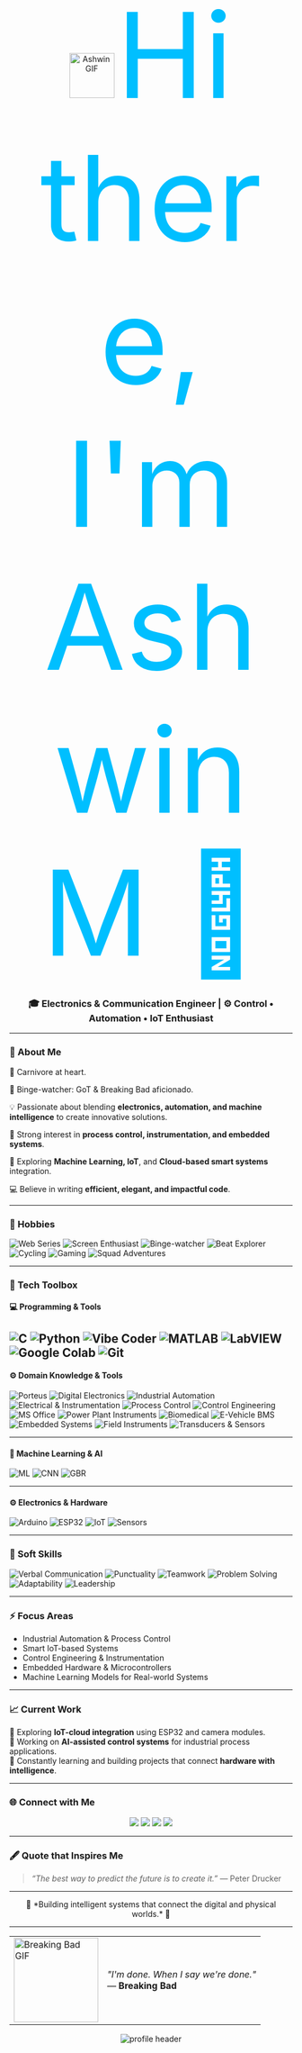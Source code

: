 <p align="center">
  <img src="https://media4.giphy.com/media/v1.Y2lkPTc5MGI3NjExYTZkb2g4bmo1YXdyeHM5bXB1NDdxZHk4dnV5dHhlOWtyY2Fwd2tpdiZlcD12MV9pbnRlcm5hbF9naWZfYnlfaWQmY3Q9cw/kyoMZN4P0UTChOBNqx/giphy.gif" width="80" alt="Ashwin GIF">
  <span style="font-size: 15em; color:#00BFFF;"> Hi there, I'm Ashwin M 👋</span>
</p>



<h3 align="center">🎓 Electronics & Communication Engineer | ⚙️ Control • Automation • IoT Enthusiast</h3>

---

### 🌟 About Me
🥩 Carnivore at heart.

🍿 Binge-watcher: GoT & Breaking Bad aficionado.

💡 Passionate about blending **electronics, automation, and machine intelligence** to create innovative solutions.  

🔬 Strong interest in **process control, instrumentation, and embedded systems**.  

🧠 Exploring **Machine Learning, IoT**, and **Cloud-based smart systems** integration.  

💻 Believe in writing **efficient, elegant, and impactful code**.

---
### 🎨 Hobbies
![Web Series](https://img.shields.io/badge/Web%20Series-FF4500?style=for-the-badge&logo=netflix&logoColor=white)
![Screen Enthusiast](https://img.shields.io/badge/Screen%20Enthusiast-FF4500?style=for-the-badge&logo=popcorn&logoColor=white)
![Binge-watcher](https://img.shields.io/badge/Binge--watcher-1E90FF?style=for-the-badge&logo=netflix&logoColor=white)
![Beat Explorer](https://img.shields.io/badge/Beat%20Explorer-FF69B4?style=for-the-badge&logo=spotify&logoColor=white)
![Cycling](https://img.shields.io/badge/Cycling-32CD32?style=for-the-badge&logo=bike&logoColor=white)
![Gaming](https://img.shields.io/badge/Gaming-8A2BE2?style=for-the-badge&logo=discord&logoColor=white)
![Squad Adventures](https://img.shields.io/badge/Squad%20Adventures-1E90FF?style=for-the-badge&logo=people&logoColor=white)

---

### 🧰 Tech Toolbox

#### 💻 Programming & Tools
![C](https://img.shields.io/badge/C-00599C?style=for-the-badge&logo=c&logoColor=white)
![Python](https://img.shields.io/badge/Python-3776AB?style=for-the-badge&logo=python&logoColor=white)
![Vibe Coder](https://img.shields.io/badge/Vibe%20Coder-CSS%2FSCSS-blueviolet?style=for-the-badge&logo=css3&logoColor=white)
![MATLAB](https://img.shields.io/badge/MATLAB-ff7400?style=for-the-badge&logo=mathworks&logoColor=white)
![LabVIEW](https://img.shields.io/badge/LabVIEW-FFD700?style=for-the-badge&logo=ni&logoColor=black)
![Google Colab](https://img.shields.io/badge/Google%20Colab-F9AB00?style=for-the-badge&logo=googlecolab&logoColor=black)
![Git](https://img.shields.io/badge/Git-F05032?style=for-the-badge&logo=git&logoColor=white)
----

#### ⚙️ Domain Knowledge & Tools
![Porteus](https://img.shields.io/badge/Porteus-1E90FF?style=for-the-badge&logo=linux&logoColor=white)
![Digital Electronics](https://img.shields.io/badge/Digital%20Electronics-4B0082?style=for-the-badge&logo=circuitverse&logoColor=white)
![Industrial Automation](https://img.shields.io/badge/Industrial%20Automation-FFA500?style=for-the-badge&logo=siemens&logoColor=white)
![Electrical & Instrumentation](https://img.shields.io/badge/Electrical%20%26%20Instrumentation-006400?style=for-the-badge&logo=dependabot&logoColor=white)
![Process Control](https://img.shields.io/badge/Process%20Control-483D8B?style=for-the-badge&logo=controlpanel&logoColor=white)
![Control Engineering](https://img.shields.io/badge/Control%20Engineering-4682B4?style=for-the-badge&logo=engineer&logoColor=white)
![MS Office](https://img.shields.io/badge/MS%20Office-D83B01?style=for-the-badge&logo=microsoftoffice&logoColor=white)
![Power Plant Instruments](https://img.shields.io/badge/Power%20Plant%20Instruments-2F4F4F?style=for-the-badge&logo=powerbi&logoColor=white)
![Biomedical](https://img.shields.io/badge/Biomedical%20Engineering-8B0000?style=for-the-badge&logo=healthicons&logoColor=white)
![E-Vehicle BMS](https://img.shields.io/badge/E--Vehicle%20BMS-228B22?style=for-the-badge&logo=tesla&logoColor=white)
![Embedded Systems](https://img.shields.io/badge/Embedded%20Systems-2F4F4F?style=for-the-badge&logo=arm&logoColor=white)
![Field Instruments](https://img.shields.io/badge/Field%20Instruments-5F9EA0?style=for-the-badge&logo=measure&logoColor=white)
![Transducers & Sensors](https://img.shields.io/badge/Transducers%20%26%20Sensors-2E8B57?style=for-the-badge&logo=symfony&logoColor=white)

----

#### 🤖 Machine Learning & AI
![ML](https://img.shields.io/badge/Machine%20Learning-102230?style=for-the-badge&logo=ai&logoColor=white)
![CNN](https://img.shields.io/badge/Convolutional%20Neural%20Networks-FF6F00?style=for-the-badge)
![GBR](https://img.shields.io/badge/Gradient%20Boosting-4285F4?style=for-the-badge)

----

#### ⚙️ Electronics & Hardware
![Arduino](https://img.shields.io/badge/Arduino-00979D?style=for-the-badge&logo=arduino&logoColor=white)
![ESP32](https://img.shields.io/badge/ESP32-2C2C2C?style=for-the-badge&logo=espressif&logoColor=red)
![IoT](https://img.shields.io/badge/Internet%20of%20Things-00BFFF?style=for-the-badge)
![Sensors](https://img.shields.io/badge/Sensors%20%26%20Instrumentation-555555?style=for-the-badge)

----

### 🌱 Soft Skills
![Verbal Communication](https://img.shields.io/badge/Verbal%20Communication-FF69B4?style=for-the-badge&logo=communication&logoColor=white)
![Punctuality](https://img.shields.io/badge/Punctuality-32CD32?style=for-the-badge&logo=clockify&logoColor=white)
![Teamwork](https://img.shields.io/badge/Teamwork-1E90FF?style=for-the-badge&logo=slack&logoColor=white)
![Problem Solving](https://img.shields.io/badge/Problem%20Solving-FFD700?style=for-the-badge&logo=idea&logoColor=black)
![Adaptability](https://img.shields.io/badge/Adaptability-FF8C00?style=for-the-badge&logo=flex&logoColor=white)
![Leadership](https://img.shields.io/badge/Leadership-8A2BE2?style=for-the-badge&logo=leadership&logoColor=white)

---

### ⚡ Focus Areas
- Industrial Automation & Process Control  
- Smart IoT-based Systems  
- Control Engineering & Instrumentation  
- Embedded Hardware & Microcontrollers  
- Machine Learning Models for Real-world Systems  

---

### 📈 Current Work
🚀 Exploring **IoT-cloud integration** using ESP32 and camera modules.  
🔧 Working on **AI-assisted control systems** for industrial process applications.  
🌱 Constantly learning and building projects that connect **hardware with intelligence**.

---

### 🌐 Connect with Me
<p align="center">
  <a href="https://github.com/aSh-dev-io"><img src="https://img.shields.io/badge/GitHub-171515?style=for-the-badge&logo=github&logoColor=white"/></a>
  <a href="mailto:itzasva79@gmail.com"><img src="https://img.shields.io/badge/Email-D14836?style=for-the-badge&logo=gmail&logoColor=white"/></a>
  <a href="https://www.linkedin.com/in/ashwin-m-9b58662a5/"><img src="https://img.shields.io/badge/LinkedIn-0077B5?style=for-the-badge&logo=linkedin&logoColor=white"/></a>
  <a href="https://www.instagram.com/ash_privateshit_?igsh=MWtiNTVqdDQ1NThoZQ==">
  <img src="https://img.shields.io/badge/Instagram-E4405F?style=for-the-badge&logo=instagram&logoColor=white"/>
</a>

</p>

---

### 🖋️ Quote that Inspires Me
> *“The best way to predict the future is to create it.”* — Peter Drucker  

---

<p align="center">💫 *Building intelligent systems that connect the digital and physical worlds.* 💫</p>

---

<table>
  <tr>
    <td>
      <img src="https://media.giphy.com/media/v1.Y2lkPTc5MGI3NjExeG1zb3d3Nm5xOGxtZjV1dG8yb285YTE1eHZhbHN2eDMwdHRhNnA0YiZlcD12MV9naWZzX3NlYXJjaCZjdD1n/26BRrEPIhI8CdTLEY/giphy.gif" width="150" alt="Breaking Bad GIF">
    </td>
    <td>
      <p align="left">
        <em>"I'm done. When I say we're done."</em> <br>
        — <strong>Breaking Bad</strong>
      </p>
    </td>
  </tr>
</table>




<!-- Banner section -->
<p align="center">
  <img src="https://capsule-render.vercel.app/api?type=waving&color=0:00BFFF,100:1E90FF&height=200&section=header&text=Ashwin%20M%20|%20ECE%20Engineer%20|%20IoT%20|%20Automation%20|%20ML&fontSize=25&fontColor=FFFFFF&animation=fadeIn" alt="profile header"/>
</p>
